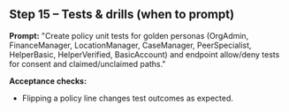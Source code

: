## Step 15 – Tests & drills (when to prompt)
**Prompt:**
"Create policy unit tests for golden personas (OrgAdmin, FinanceManager, LocationManager, CaseManager, PeerSpecialist, HelperBasic, HelperVerified, BasicAccount) and endpoint allow/deny tests for consent and claimed/unclaimed paths."

**Acceptance checks:**
- Flipping a policy line changes test outcomes as expected.
